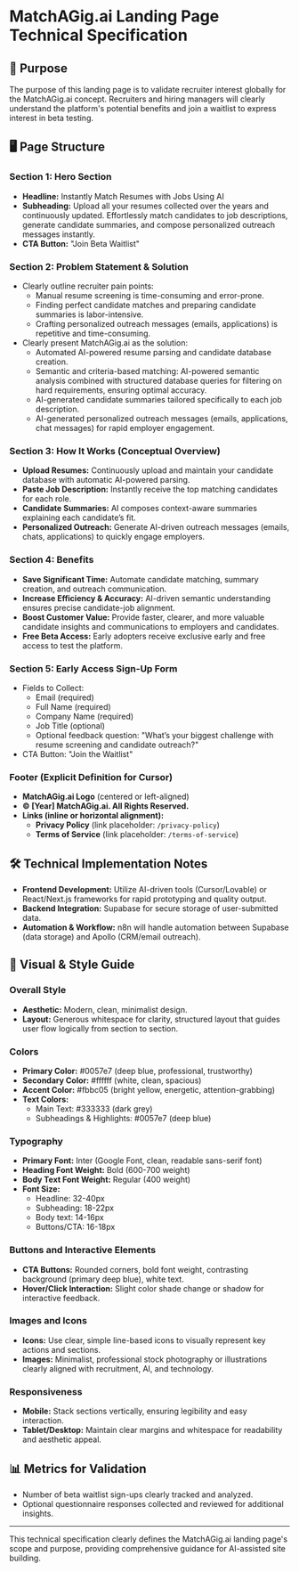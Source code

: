 # MatchAGig.ai Landing Page Technical Specification

## 🎯 Purpose

The purpose of this landing page is to validate recruiter interest globally for the MatchAGig.ai concept. Recruiters and hiring managers will clearly understand the platform's potential benefits and join a waitlist to express interest in beta testing.

## 🖥️ Page Structure

### Section 1: Hero Section

- **Headline:** Instantly Match Resumes with Jobs Using AI
- **Subheading:** Upload all your resumes collected over the years and continuously updated. Effortlessly match candidates to job descriptions, generate candidate summaries, and compose personalized outreach messages instantly.
- **CTA Button:** "Join Beta Waitlist"

### Section 2: Problem Statement & Solution

- Clearly outline recruiter pain points:
  - Manual resume screening is time-consuming and error-prone.
  - Finding perfect candidate matches and preparing candidate summaries is labor-intensive.
  - Crafting personalized outreach messages (emails, applications) is repetitive and time-consuming.
- Clearly present MatchAGig.ai as the solution:
  - Automated AI-powered resume parsing and candidate database creation.
  - Semantic and criteria-based matching: AI-powered semantic analysis combined with structured database queries for filtering on hard requirements, ensuring optimal accuracy.
  - AI-generated candidate summaries tailored specifically to each job description.
  - AI-generated personalized outreach messages (emails, applications, chat messages) for rapid employer engagement.

### Section 3: How It Works (Conceptual Overview)

- **Upload Resumes:** Continuously upload and maintain your candidate database with automatic AI-powered parsing.
- **Paste Job Description:** Instantly receive the top matching candidates for each role.
- **Candidate Summaries:** AI composes context-aware summaries explaining each candidate’s fit.
- **Personalized Outreach:** Generate AI-driven outreach messages (emails, chats, applications) to quickly engage employers.

### Section 4: Benefits

- **Save Significant Time:** Automate candidate matching, summary creation, and outreach communication.
- **Increase Efficiency & Accuracy:** AI-driven semantic understanding ensures precise candidate-job alignment.
- **Boost Customer Value:** Provide faster, clearer, and more valuable candidate insights and communications to employers and candidates.
- **Free Beta Access:** Early adopters receive exclusive early and free access to test the platform.

### Section 5: Early Access Sign-Up Form

- Fields to Collect:
  - Email (required)
  - Full Name (required)
  - Company Name (required)
  - Job Title (optional)
  - Optional feedback question: "What’s your biggest challenge with resume screening and candidate outreach?"
- CTA Button: "Join the Waitlist"

### Footer (Explicit Definition for Cursor)

- **MatchAGig.ai Logo** (centered or left-aligned)
- **© [Year] MatchAGig.ai. All Rights Reserved.**
- **Links (inline or horizontal alignment):**
  - **Privacy Policy** (link placeholder: `/privacy-policy`)
  - **Terms of Service** (link placeholder: `/terms-of-service`)

## 🛠️ Technical Implementation Notes

- **Frontend Development:** Utilize AI-driven tools (Cursor/Lovable) or React/Next.js frameworks for rapid prototyping and quality output.
- **Backend Integration:** Supabase for secure storage of user-submitted data.
- **Automation & Workflow:** n8n will handle automation between Supabase (data storage) and Apollo (CRM/email outreach).

## 🎨 Visual & Style Guide

### Overall Style
- **Aesthetic:** Modern, clean, minimalist design.
- **Layout:** Generous whitespace for clarity, structured layout that guides user flow logically from section to section.

### Colors
- **Primary Color:** #0057e7 (deep blue, professional, trustworthy)
- **Secondary Color:** #ffffff (white, clean, spacious)
- **Accent Color:** #fbbc05 (bright yellow, energetic, attention-grabbing)
- **Text Colors:**
  - Main Text: #333333 (dark grey)
  - Subheadings & Highlights: #0057e7 (deep blue)

### Typography
- **Primary Font:** Inter (Google Font, clean, readable sans-serif font)
- **Heading Font Weight:** Bold (600-700 weight)
- **Body Text Font Weight:** Regular (400 weight)
- **Font Size:**
  - Headline: 32-40px
  - Subheading: 18-22px
  - Body text: 14-16px
  - Buttons/CTA: 16-18px

### Buttons and Interactive Elements
- **CTA Buttons:** Rounded corners, bold font weight, contrasting background (primary deep blue), white text.
- **Hover/Click Interaction:** Slight color shade change or shadow for interactive feedback.

### Images and Icons
- **Icons:** Use clear, simple line-based icons to visually represent key actions and sections.
- **Images:** Minimalist, professional stock photography or illustrations clearly aligned with recruitment, AI, and technology.

### Responsiveness
- **Mobile:** Stack sections vertically, ensuring legibility and easy interaction.
- **Tablet/Desktop:** Maintain clear margins and whitespace for readability and aesthetic appeal.

## 📊 Metrics for Validation

- Number of beta waitlist sign-ups clearly tracked and analyzed.
- Optional questionnaire responses collected and reviewed for additional insights.

---

This technical specification clearly defines the MatchAGig.ai landing page's scope and purpose, providing comprehensive guidance for AI-assisted site building.

